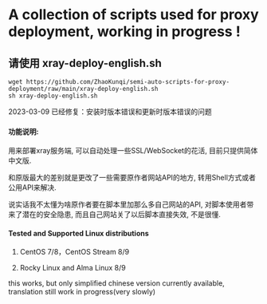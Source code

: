# A collection of scripts used for proxy deployment, working in progress !

## 请使用 xray-deploy-english.sh

```
wget https://github.com/ZhaoKunqi/semi-auto-scripts-for-proxy-deployment/raw/main/xray-deploy-english.sh 
sh xray-deploy-english.sh
```

2023-03-09 已经修复：安装时版本错误和更新时版本错误的问题

#### 功能说明:

用来部署xray服务端, 可以自动处理一些SSL/WebSocket的花活, 目前只提供简体中文版.

和原版最大的差别就是更改了一些需要原作者网站API的地方, 转用Shell方式或者公用API来解决.

说实话我不太懂为啥原作者要在脚本里加那么多自己网站的API, 对脚本使用者带来了潜在的安全隐患, 而且自己网站关了以后脚本直接失效, 不是很懂.

#### Tested and Supported Linux distributions

1. CentOS 7/8，CentOS Stream 8/9
  
2. Rocky Linux and Alma Linux 8/9
  

this works, but only simplified chinese version currently available, translation still work in progress(very slowly)
